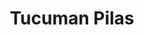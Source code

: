 ---
title: "Tucuman Pilas"
url: /ciudad-autonoma-de-buenos-aires/tucuman-pilas/
shop: electrónica
---